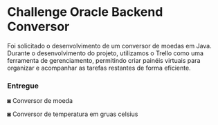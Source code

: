 # Challenge Oracle Backend Conversor
<p>Foi solicitado o desenvolvimento de um conversor de moedas em Java. Durante o desenvolvimento do projeto, utilizamos o Trello como uma ferramenta de gerenciamento, permitindo criar painéis virtuais para organizar e acompanhar as tarefas restantes de forma eficiente.</p>
<h3>Entregue </h3>
<p>◙ Conversor de moeda </p>
<p>◙ Conversor de temperatura em gruas celsius</p>
